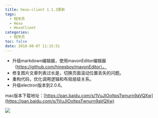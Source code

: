 ```yaml
---
title: hexo-client 1.1.3更新
tags:
  - 程序员
  - Hexo
  - HexoClient
categories:
  - 程序员
toc: false
date: 2018-08-07 11:15:51
---
```


- 升级markdown编辑器，使用mavonEditor编辑器（https://github.com/hinesboy/mavonEditor）。
- 修复图片文章列表过长是，切换页面滚动位置丢失的问题。
- 重构代码，优化调用逻辑和布局层级关系。
- 升级electron版本到2.0.6。

mac版本下载地址：[https://pan.baidu.com/s/1VuJIOoltpsTwnurn9aVQXw](https://pan.baidu.com/s/1VuJIOoltpsTwnurn9aVQXw)

![](http://file.mspring.org/images/blog/8b299e7bad6e69b7612cdee592019bf9!detail)